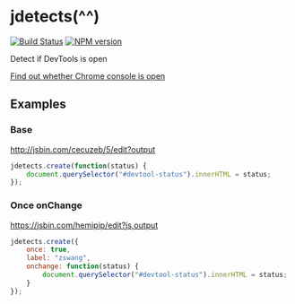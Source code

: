 # jdetects(^^)

[![Build Status](https://img.shields.io/travis/zswang/jdetects/master.svg)](https://travis-ci.org/zswang/jdetects)
[![NPM version](https://img.shields.io/npm/v/jdetects.svg)](http://badge.fury.io/js/jdetects)

Detect if DevTools is open

[Find out whether Chrome console is open](https://stackoverflow.com/a/30638226/1068602)

## Examples

### Base

http://jsbin.com/cecuzeb/5/edit?output

```js
jdetects.create(function(status) {
	document.querySelector("#devtool-status").innerHTML = status;
});
```

### Once onChange

https://jsbin.com/hemipip/edit?js,output

```js
jdetects.create({
	once: true,
	label: "zswang",
	onchange: function(status) {
		document.querySelector("#devtool-status").innerHTML = status;
	}
});
```
